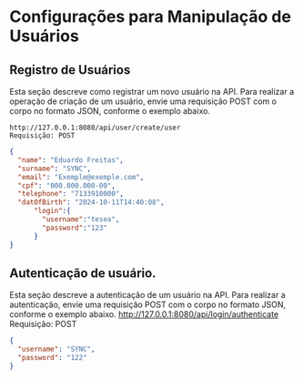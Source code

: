 # Configurações para Manipulação de Usuários

## Registro de Usuários

Esta seção descreve como registrar um novo usuário na API. Para realizar a operação de criação de um usuário, envie uma
requisição POST com o corpo no formato JSON, conforme o exemplo abaixo.

    http://127.0.0.1:8080/api/user/create/user
    Requisição: POST

```json
{
  "name": "Eduardo Freitas",
  "surname": "SYNC",
  "email": "Exemple@exemple.com",
  "cpf": "000.000.000-00",
  "telephone": "7133910000",
  "datOfBirth": "2024-10-11T14:40:08",
      "login":{
        "username":"tesea",
        "password":"123"
      }
}
  ```

## Autenticação de usuário.
Esta seção descreve a autenticação de um usuário na API. Para realizar a autenticação, envie uma requisição POST com o corpo no formato JSON, conforme o exemplo abaixo.
    http://127.0.0.1:8080/api/login/authenticate
    Requisição: POST

```json
{
  "username": "SYNC",
  "password": "122"
}
  ```